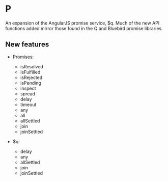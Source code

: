 # P

An expansion of the AngularJS promise service, $q.  Much of the new API functions added mirror those found in the Q and Bluebird promise libraries.

## New features

* Promises:
    * isResolved
    * isFulfilled
    * isRejected
    * isPending
    * inspect
    * spread
    * delay
    * timeout
    * any
    * all
    * allSettled
    * join
    * joinSettled
    
* $q:
    * delay
    * any
    * allSettled
    * join
    * joinSettled
